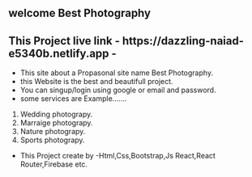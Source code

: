 <h2>welcome Best Photography</h2>
<h2>This Project live link -  https://dazzling-naiad-e5340b.netlify.app  -</h2>

* This site about a Propasonal site name  Best Photography.
* this Website is  the best and beautifull project.
* You can singup/login using google or email and password.
* some services are Example.......
1. Wedding photograpy.
2. Marraige photograpy.
3. Nature photograpy.
4. Sports photograpy.
* This Project create by -Html,Css,Bootstrap,Js React,React Router,Firebase etc.